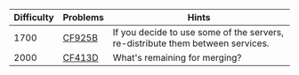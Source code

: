 | Difficulty | Problems | Hints |
| -------- | -------- | -------- |
| 1700 | [CF925B](https://codeforces.com/problemset/problem/925/B) | If you decide to use some of the servers, re-distribute them between services. |
| 2000 | [CF413D](https://codeforces.com/problemset/problem/413/D) | What's remaining for merging? |